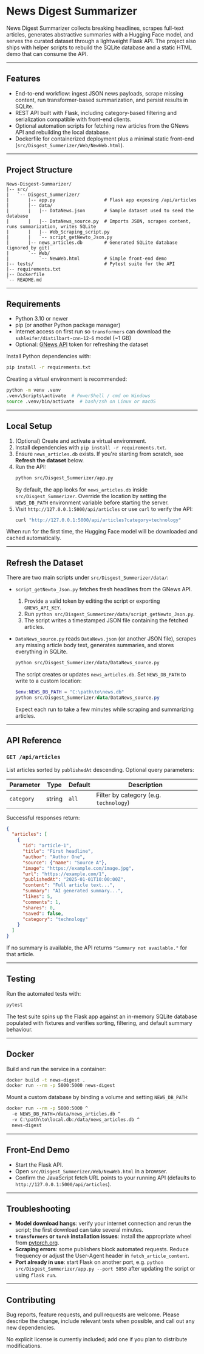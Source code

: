 ﻿# News Digest Summarizer

News Digest Summarizer collects breaking headlines, scrapes full-text articles, generates abstractive summaries with a Hugging Face model, and serves the curated dataset through a lightweight Flask API. The project also ships with helper scripts to rebuild the SQLite database and a static HTML demo that can consume the API.

---

## Features

- End-to-end workflow: ingest JSON news payloads, scrape missing content, run transformer-based summarization, and persist results in SQLite.
- REST API built with Flask, including category-based filtering and serialization compatible with front-end clients.
- Optional automation scripts for fetching new articles from the GNews API and rebuilding the local database.
- Dockerfile for containerized deployment plus a minimal static front-end (`src/Disgest_Summerizer/Web/NewWeb.html`).

---

## Project Structure

```text
News-Disgest-Summarizer/
|-- src/
|   `-- Disgest_Summerizer/
|       |-- app.py                  # Flask app exposing /api/articles
|       |-- data/
|       |   |-- DataNews.json       # Sample dataset used to seed the database
|       |   |-- DataNews_source.py  # Imports JSON, scrapes content, runs summarization, writes SQLite
|       |   |-- Web_Scraping_script.py
|       |   `-- script_getNewto_Json.py
|       |-- news_articles.db        # Generated SQLite database (ignored by git)
|       `-- Web/
|           `-- NewWeb.html         # Simple front-end demo
|-- tests/                          # Pytest suite for the API
|-- requirements.txt
|-- Dockerfile
`-- README.md
```

---

## Requirements

- Python 3.10 or newer
- pip (or another Python package manager)
- Internet access on first run so `transformers` can download the `sshleifer/distilbart-cnn-12-6` model (~1 GB)
- Optional: [GNews API](https://gnews.io/) token for refreshing the dataset

Install Python dependencies with:

```bash
pip install -r requirements.txt
```

Creating a virtual environment is recommended:

```bash
python -m venv .venv
.venv\Scripts\activate  # PowerShell / cmd on Windows
source .venv/bin/activate  # bash/zsh on Linux or macOS
```

---

## Local Setup

1. (Optional) Create and activate a virtual environment.
2. Install dependencies with `pip install -r requirements.txt`.
3. Ensure `news_articles.db` exists. If you're starting from scratch, see **Refresh the dataset** below.
4. Run the API:
   ```bash
   python src/Disgest_Summerizer/app.py
   ```
   By default, the app looks for `news_articles.db` inside `src/Disgest_Summerizer`. Override the location by setting the `NEWS_DB_PATH` environment variable before starting the server.
5. Visit `http://127.0.0.1:5000/api/articles` or use `curl` to verify the API:
   ```bash
   curl "http://127.0.0.1:5000/api/articles?category=technology"
   ```

When run for the first time, the Hugging Face model will be downloaded and cached automatically.

---

## Refresh the Dataset

There are two main scripts under `src/Disgest_Summerizer/data/`:

- `script_getNewto_Json.py` fetches fresh headlines from the GNews API.
  1. Provide a valid token by editing the script or exporting `GNEWS_API_KEY`.
  2. Run `python src/Disgest_Summerizer/data/script_getNewto_Json.py`.
  3. The script writes a timestamped JSON file containing the fetched articles.

- `DataNews_source.py` reads `DataNews.json` (or another JSON file), scrapes any missing article body text, generates summaries, and stores everything in SQLite.
  ```bash
  python src/Disgest_Summerizer/data/DataNews_source.py
  ```
  The script creates or updates `news_articles.db`. Set `NEWS_DB_PATH` to write to a custom location:
  ```powershell
  $env:NEWS_DB_PATH = "C:\path\to\news.db"
  python src/Disgest_Summerizer/data/DataNews_source.py
  ```
  Expect each run to take a few minutes while scraping and summarizing articles.

---

## API Reference

### `GET /api/articles`

List articles sorted by `publishedAt` descending. Optional query parameters:

| Parameter | Type   | Default | Description                            |
|-----------|--------|---------|----------------------------------------|
| `category`| string | `all`   | Filter by category (e.g. `technology`) |

Successful responses return:

```json
{
  "articles": [
    {
      "id": "article-1",
      "title": "First headline",
      "author": "Author One",
      "source": {"name": "Source A"},
      "image": "https://example.com/image.jpg",
      "url": "https://example.com/1",
      "publishedAt": "2025-01-01T10:00:00Z",
      "content": "Full article text...",
      "summary": "AI generated summary...",
      "likes": 5,
      "comments": 1,
      "shares": 0,
      "saved": false,
      "category": "technology"
    }
  ]
}
```

If no summary is available, the API returns `"Summary not available."` for that article.

---

## Testing

Run the automated tests with:

```bash
pytest
```

The test suite spins up the Flask app against an in-memory SQLite database populated with fixtures and verifies sorting, filtering, and default summary behaviour.

---

## Docker

Build and run the service in a container:

```bash
docker build -t news-digest .
docker run --rm -p 5000:5000 news-digest
```

Mount a custom database by binding a volume and setting `NEWS_DB_PATH`:

```bash
docker run --rm -p 5000:5000 ^
  -e NEWS_DB_PATH=/data/news_articles.db ^
  -v C:\path\to\local.db:/data/news_articles.db ^
  news-digest
```

---

## Front-End Demo

- Start the Flask API.
- Open `src/Disgest_Summerizer/Web/NewWeb.html` in a browser.
- Confirm the JavaScript fetch URL points to your running API (defaults to `http://127.0.0.1:5000/api/articles`).

---

## Troubleshooting

- **Model download hangs**: verify your internet connection and rerun the script; the first download can take several minutes.
- **`transformers` or `torch` installation issues**: install the appropriate wheel from [pytorch.org](https://pytorch.org/get-started/locally/).
- **Scraping errors**: some publishers block automated requests. Reduce frequency or adjust the User-Agent header in `fetch_article_content`.
- **Port already in use**: start Flask on another port, e.g. `python src/Disgest_Summerizer/app.py --port 5050` after updating the script or using `flask run`.

---

## Contributing

Bug reports, feature requests, and pull requests are welcome. Please describe the change, include relevant tests when possible, and call out any new dependencies.

No explicit license is currently included; add one if you plan to distribute modifications.
